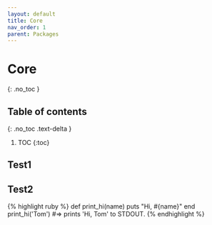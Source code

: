 ```yaml
---
layout: default
title: Core
nav_order: 1
parent: Packages
---
```


# Core
{: .no_toc }

## Table of contents
{: .no_toc .text-delta }

1. TOC
{:toc}

## Test1

## Test2

{% highlight ruby %}
def print_hi(name)
  puts "Hi, #{name}"
end
print_hi('Tom')
#=> prints 'Hi, Tom' to STDOUT.
{% endhighlight %}
